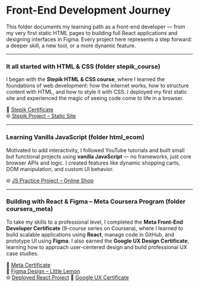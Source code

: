 # Front-End Development Journey

This folder documents my learning path as a front-end developer — from my very first static HTML pages to building full React applications and designing interfaces in Figma. Every project here represents a step forward: a deeper skill, a new tool, or a more dynamic feature.

---

### It all started with HTML & CSS (folder stepik_course)

I began with the **Stepik HTML & CSS course**, where I learned the foundations of web development: how the internet works, how to structure content with HTML, and how to style it with CSS. I deployed my first static site and experienced the magic of seeing code come to life in a browser.

📜 [Stepik Certificate](https://stepik.org/cert/1665723)  
🌐 [Stepik Project – Static Site](https://stepikubereats.netlify.app)

---

### Learning Vanilla JavaScript (folder html_ecom)

Motivated to add interactivity, I followed YouTube tutorials and built small but functional projects using **vanilla JavaScript** — no frameworks, just core browser APIs and logic. I created features like dynamic shopping carts, DOM manipulation, and custom UI behavior.

🌐 [JS Practice Project – Online Shop](https://firstlilispetproject.netlify.app)

---

### Building with React & Figma – Meta Coursera Program (folder coursera_meta)

To take my skills to a professional level, I completed the **Meta Front-End Developer Certificate** (9-course series on Coursera), where I learned to build scalable applications using **React**, manage code in GitHub, and prototype UI using **Figma**.
I also earned the **Google UX Design Certificate**, learning how to approach user-centered design and build professional UX case studies.

📜 [Meta Certificate](https://www.coursera.org/account/accomplishments/specialization/4PQL8DECFASR)  
🎨 [Figma Design – Little Lemon](https://www.figma.com/design/Z7wCXnUGfZc2CdSxj8g1S8/Little-Lemon-Figma?node-id=9-426&t=wqzzs9r5uDuftoVw-1)  
🌐 [Deployed React Project](https://coursera-front-end-lb.netlify.app)
📜 [Google UX Certificate](https://www.coursera.org/account/accomplishments/specialization/MMVQMUC8Z5PR)

